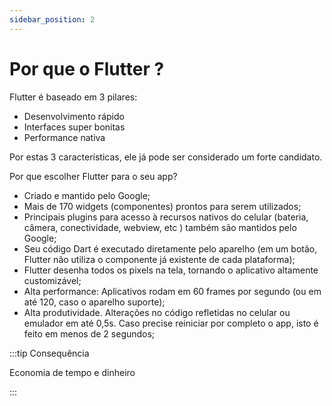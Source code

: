 ```yaml
---
sidebar_position: 2
---
```


# Por que o Flutter ?

Flutter é baseado em 3 pilares:

* Desenvolvimento rápido
* Interfaces super bonitas
* Performance nativa

Por estas 3 características, ele já pode ser considerado um forte candidato.

Por que escolher Flutter para o seu app?

* Criado e mantido pelo Google;
* Mais de 170 widgets \(componentes\) prontos para serem utilizados;
* Principais plugins para acesso à recursos nativos do celular \(bateria, câmera, conectividade, webview, etc \) também são mantidos pelo Google;
* Seu código Dart é executado diretamente pelo aparelho \(em um botão, Flutter não utiliza o componente já existente de cada plataforma\);
* Flutter desenha todos os pixels na tela, tornando o aplicativo altamente customizável;
* Alta performance: Aplicativos rodam em 60 frames por segundo \(ou em até 120, caso o aparelho suporte\);
* Alta produtividade. Alterações no código refletidas no celular ou emulador em até 0,5s. Caso precise reiniciar por completo o app, isto é feito em menos de 2 segundos;

:::tip Consequência

Economia de tempo e dinheiro

:::

